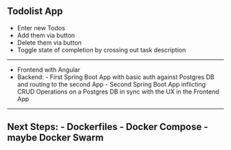 Todolist App
------------
- Enter new Todos
- Add them via button
- Delete them via button
- Toggle state of completion by crossing out task description
-------------------------------------------------------------
- Frontend with Angular
- Backend: 
            - First Spring Boot App with basic auth against Postgres DB and routing to the second App
            - Second Spring Boot App inflicting CRUD Operations on a Postgres DB in sync with the UX in the Frontend App
------------------------------------------------------------------------------------------------------------------------
Next Steps:
            - Dockerfiles
            - Docker Compose
            - maybe Docker Swarm
--------------------------------